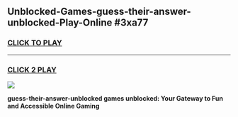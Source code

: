 
## Unblocked-Games-guess-their-answer-unblocked-Play-Online #3xa77
<h3>
<a href="https://news.freeplayer.one?title=guess-their-answer-unblocked&ref=3">CLICK TO PLAY</a></h3>
<hr>

<h3>
<a href="https://news.freeplayer.one?title=guess-their-answer-unblocked&ref=3">CLICK 2 PLAY</a>
  
</h3>

<a href="https://news.freeplayer.one?title=guess-their-answer-unblocked&ref=3"><img src="https://clearcache.store/games.png"></a>


**guess-their-answer-unblocked games unblocked: Your Gateway to Fun and Accessible Online Gaming**
